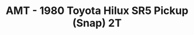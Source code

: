 ---
layout: product
title: "AMT - 1980 Toyota Hilux SR5 Pickup (Snap) 2T"
price: "TBA" 
desc: "N/A"
img_path: "/assets/img/AMT1114M.jpg"
brand: "N/A"
available: false
special_offer: false
new: false
soon: false
cat: "010000"
subcat: "013800"
subsubcat: "0N/A"
sifra: "AMT1114M"
popular: true
---
